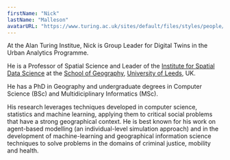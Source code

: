 ```yaml
---
firstName: "Nick"
lastName: "Malleson"
avatarURL: "https://www.turing.ac.uk/sites/default/files/styles/people/public/2018-10/94442247_6947789_693346.jpg?itok=tBwP3Oe0"
---
```


At the Alan Turing Institue, Nick is Group Leader for Digital Twins in the Urban Analytics Programme.

He is a Professor of Spatial Science and Leader of the [Institute for Spatial Data Science](https://environment.leeds.ac.uk/geography-research-centre-spatial-analysis-policy) at the [School of Geography](https://environment.leeds.ac.uk/geography), [University of Leeds](https://www.leeds.ac.uk), UK.

He has a PhD in Geography and undergraduate degrees in Computer Science (BSc) and Multidiciplinary Informatics (MSc).

His research leverages techniques developed in computer science, statistics and machine learning, applying them to critical social problems that have a strong geographical context. He is best known for his work on agent-based modelling (an individual-level simulation approach) and in the development of machine-learning and geographical information science techniques to solve problems in the domains of criminal justice, mobility and health. 
